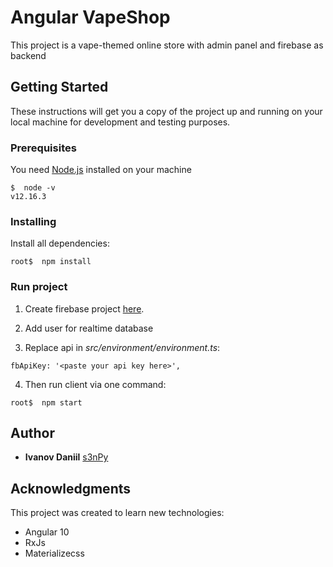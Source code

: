# Angular VapeShop

This project is a vape-themed online store with admin panel and firebase as backend

## Getting Started

These instructions will get you a copy of the project up and running on your local machine for development and testing purposes.

### Prerequisites

You need [Node.js](https://github.com/nodejs) installed on your machine  

```
$  node -v
v12.16.3
```

### Installing

Install all dependencies:

```
root$  npm install
```

### Run project

1) Create firebase project [here](https://firebase.google.com/).

2) Add user for realtime database

2) Replace api in *src/environment/environment.ts*:
```
fbApiKey: '<paste your api key here>',
```
4) Then run client via one command:
```
root$  npm start
```

## Author

* **Ivanov Daniil** [s3nPy](https://github.com/s3nPy)

## Acknowledgments

This project was created to learn new technologies:

* Angular 10 
* RxJs
* Materializecss
